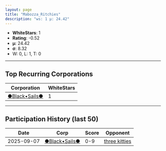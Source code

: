 ```yaml
---
layout: page
title: "Mabozza_Ritchies"
description: "ws: 1 μ: 24.42"
---
```

- **WhiteStars**: 1
- **Rating**: -0.52
- **μ**: 24.42  
- **σ**: 8.32
- W: 0, L: 1, T: 0

---

## Top Recurring Corporations

| Corporation | WhiteStars |
| --- | --- |
| [●Black•Sails●](https://ws.tsl.rocks/corp/fe048ff17e9dd095f7071da69d7f3933dd7a9cd3d7168cc2add063c0ff686d31/) | 1 |

---

## Participation History (last 50)

| Date | Corp | Score | Opponent |
| --- | --- | --- | --- |
| 2025-09-07 | [●Black•Sails●](https://ws.tsl.rocks/corp/fe048ff17e9dd095f7071da69d7f3933dd7a9cd3d7168cc2add063c0ff686d31/) | 0-9 | [three kitties](https://ws.tsl.rocks/corp/04ae72b5736fbdc80a2fe9e4c2baaad3258a1e0ef0acc8122295fb64d6b3d292/) |